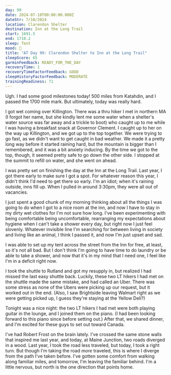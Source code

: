 ```yaml
---
day: 99
date: 2024-07-10T00:00:00.000Z
dateStr: 7/10/2024
location: Clarendon Shelter
destination: Inn at the Long Trail
start: 1691.5
end: 1710.2
sleep: Tent
mood: 🙂
title: "AT Day 99: Clarendon Shelter to Inn at the Long Trail"
sleepScore: 65
garminFeedback: READY_FOR_THE_DAY
recoveryTime: 1
recoveryTimeFactorFeedback: GOOD
sleepHistoryFactorFeedback: MODERATE
trainingReadiness: 71
---
```

Ugh. I had some good milestones today! 500 miles from Katahdin, and I passed the 1700 mile mark. But ultimately, today was really hard.

I got wet coming over Killington. There was a thru hiker I met in northern MA (I forgot her name, but she kindly lent me some water when a shelter's water source was far away and a trickle to boot) who caught up to me while I was having a breakfast snack at Governor Clement. I caught up to her on the way up Killington, and we got up to the top together. We were trying to go fast, as we didn't want to get caught in bad weather. We made it a pretty long way before it started raining hard, but the mountain is bigger than I remembered, and it was a bit anxiety inducing. By the time we got to the top, though, it seemed pretty safe to go down the other side. I stopped at the summit to refill on water, and she went on ahead.

I was pretty set on finishing the day at the Inn at the Long Trail. Last year, I got there early to make sure I got a spot. For whatever reason this year, I didn't think I'd need to get there so early. I'm an idiot; when it's raining outside, inns fill up. When I pulled in around 3:30pm, they were all out of vacancies.

I just spent a good chunk of my morning thinking about all the things I was going to do when I got to a nice room at the inn, and now I have to stay in my dirty wet clothes for I'm not sure how long. I've been experimenting with being comfortable being uncomfortable, rearranging my expectations about hygiene when I can't take a shower every day, but right now I just feel slovenly. Whatever invisible line I'm searching for between living in society and living like an animal, I think I passed it, and now I'm just upset and sad.

I was able to set up my tent across the street from the Inn for free, at least, so it's not all bad. But I don't think I'm going to have time to do laundry or be able to take a shower, and now that it's in my mind that I need one, I feel like I'm in a deficit right now.

I took the shuttle to Rutland and got my resupply in, but realized I had missed the last easy shuttle back. Luckily, these two LT hikers I had met on the shuttle made the same mistake, and had called an Uber. There was some stress as none of the Ubers were picking up our request, but it worked out in the end. (Also, I saw Brightside leaving Walmart right as we were getting picked up, I guess they're staying at the Yellow Deli?)

Tonight was a nice night: the two LT hikers I had met were both playing guitar in the lounge, and I joined them on the piano. (I had been looking forward to this piano since before setting out.) After that, we shared dinner, and I'm excited for these guys to set out toward Canada.

I've had Robert Frost on the brain lately. I've crossed the same stone walls that inspired me last year, and today, at Maine Junction, two roads diverged in a wood. Last year, I took the road less traveled, but today, I took a right turn. But though I'm taking the road *more* traveled, this is where I diverge from the path I've taken before. I've gotten some comfort from walking along familiar miles, and tomorrow, I'm leaving the familiar behind. I'm a little nervous, but north is the one direction that points home.
